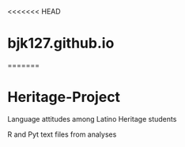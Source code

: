<<<<<<< HEAD
# bjk127.github.io
=======
# Heritage-Project
Language attitudes among Latino Heritage students 


R and Pyt text files from analyses

